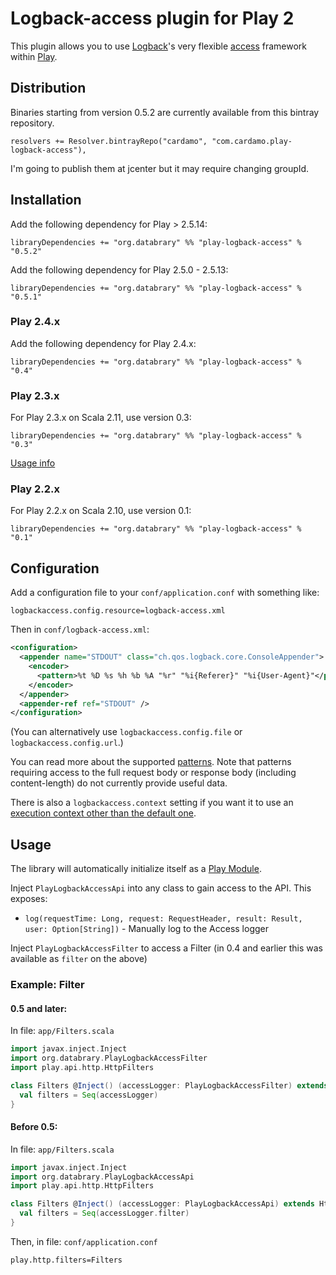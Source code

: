 # Logback-access plugin for Play 2

This plugin allows you to use [Logback](http://logback.qos.ch)'s very flexible [access](http://logback.qos.ch/access.html) framework within [Play](http://www.playframework.com).

## Distribution

Binaries starting from version 0.5.2 are currently available from this bintray repository.

    resolvers += Resolver.bintrayRepo("cardamo", "com.cardamo.play-logback-access"),

I'm going to publish them at jcenter but it may require changing groupId.

## Installation

Add the following dependency for Play > 2.5.14:

    libraryDependencies += "org.databrary" %% "play-logback-access" % "0.5.2"

Add the following dependency for Play 2.5.0 - 2.5.13:

    libraryDependencies += "org.databrary" %% "play-logback-access" % "0.5.1"

### Play 2.4.x

Add the following dependency for Play 2.4.x:

    libraryDependencies += "org.databrary" %% "play-logback-access" % "0.4"

### Play 2.3.x

For Play 2.3.x on Scala 2.11, use version 0.3:

    libraryDependencies += "org.databrary" %% "play-logback-access" % "0.3"

[Usage info](https://github.com/databrary/play-logback-access/releases/tag/0.3)

### Play 2.2.x

For Play 2.2.x on Scala 2.10, use version 0.1:

    libraryDependencies += "org.databrary" %% "play-logback-access" % "0.1"


## Configuration

Add a configuration file to your `conf/application.conf` with something like:

    logbackaccess.config.resource=logback-access.xml

Then in `conf/logback-access.xml`:

```xml
<configuration>
  <appender name="STDOUT" class="ch.qos.logback.core.ConsoleAppender">
    <encoder>
      <pattern>%t %D %s %h %b %A "%r" "%i{Referer}" "%i{User-Agent}"</pattern>
    </encoder>
  </appender>
  <appender-ref ref="STDOUT" />
</configuration>
```

(You can alternatively use `logbackaccess.config.file` or `logbackaccess.config.url`.)

You can read more about the supported [patterns](http://logback.qos.ch/manual/layouts.html#logback-access).
Note that patterns requiring access to the full request body or response body (including content-length) do not currently provide useful data.

There is also a `logbackaccess.context` setting if you want it to use an [execution context other than the default one](http://www.playframework.com/documentation/2.2.x/ThreadPools).


## Usage

The library will automatically initialize itself as a [Play Module](https://www.playframework.com/documentation/2.4.x/Modules).

Inject `PlayLogbackAccessApi` into any class to gain access to the API. This exposes:
- `log(requestTime: Long, request: RequestHeader, result: Result, user: Option[String])` - Manually log to the Access logger

Inject `PlayLogbackAccessFilter` to access a Filter (in 0.4 and earlier this was available as `filter` on the above)

### Example: Filter

#### 0.5 and later:

In file: `app/Filters.scala`
```scala
import javax.inject.Inject
import org.databrary.PlayLogbackAccessFilter
import play.api.http.HttpFilters

class Filters @Inject() (accessLogger: PlayLogbackAccessFilter) extends HttpFilters {
  val filters = Seq(accessLogger)
}
```

#### Before 0.5:

In file: `app/Filters.scala`
```scala
import javax.inject.Inject
import org.databrary.PlayLogbackAccessApi
import play.api.http.HttpFilters

class Filters @Inject() (accessLogger: PlayLogbackAccessApi) extends HttpFilters {
  val filters = Seq(accessLogger.filter)
}
```

Then, in file: `conf/application.conf`
```
play.http.filters=Filters
```
